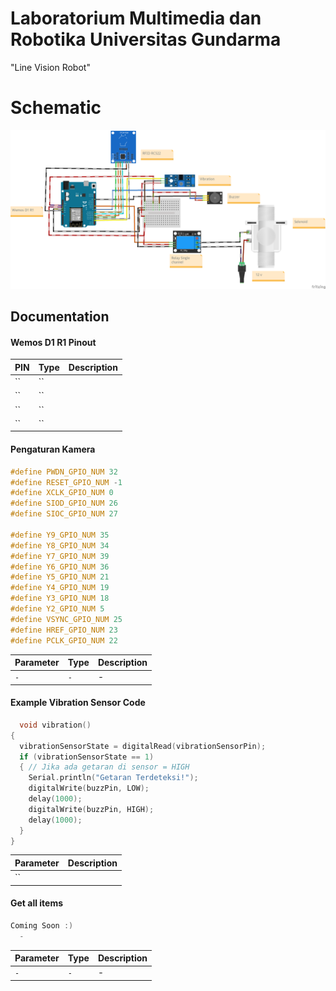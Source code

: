 
# Laboratorium Multimedia dan Robotika Universitas Gundarma

"Line Vision Robot"

# Schematic
![Logo](https://github.com/fauziallagan/rfid/blob/master/schematic.png)

## Documentation

#### Wemos D1 R1 Pinout

| PIN | Type     | Description                |
| :-------- | :------- | :------------------------- |
| `` | `` |  |
| `` | `` |  |
| `` | `` | |
| `` | `` | |
#### Pengaturan Kamera 

```C++
#define PWDN_GPIO_NUM 32
#define RESET_GPIO_NUM -1
#define XCLK_GPIO_NUM 0
#define SIOD_GPIO_NUM 26
#define SIOC_GPIO_NUM 27

#define Y9_GPIO_NUM 35
#define Y8_GPIO_NUM 34
#define Y7_GPIO_NUM 39
#define Y6_GPIO_NUM 36
#define Y5_GPIO_NUM 21
#define Y4_GPIO_NUM 19
#define Y3_GPIO_NUM 18
#define Y2_GPIO_NUM 5
#define VSYNC_GPIO_NUM 25
#define HREF_GPIO_NUM 23
#define PCLK_GPIO_NUM 22
```

| Parameter | Type     | Description                       |
| :-------- | :------- | :-------------------------------- |
| `-`      | `-` | - |


#### Example Vibration Sensor Code

```c++
  void vibration()
{
  vibrationSensorState = digitalRead(vibrationSensorPin);
  if (vibrationSensorState == 1)
  { // Jika ada getaran di sensor = HIGH
    Serial.println("Getaran Terdeteksi!");
    digitalWrite(buzzPin, LOW);
    delay(1000);
    digitalWrite(buzzPin, HIGH);
    delay(1000);
  }
}
```

| Parameter | Description                |
| :-------- | :------------------------- |
| `` ||


#### Get all items

```c++
Coming Soon :)
  -
```

| Parameter | Type     | Description                |
| :-------- | :------- | :------------------------- |
| `-` | `-` | - |
